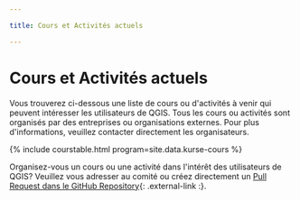 ```yaml
---

title: Cours et Activités actuels

---
```


# Cours et Activités actuels

Vous trouverez ci-dessous une liste de cours ou d'activités à venir qui peuvent
intéresser les utilisateurs de QGIS. Tous les cours ou activités sont organisés
par des entreprises ou organisations externes. Pour plus d'informations, veuillez
contacter directement les organisateurs.

{% include courstable.html program=site.data.kurse-cours %}

Organisez-vous un cours ou une activité dans l'intérêt des utilisateurs de QGIS?
Veuillez vous adresser au comité ou créez directement un
[Pull Request dans le GitHub Repository](https://github.com/qgis-ch/qgis-ch-website/blob/main/_data/kurse-cours.csv){: .external-link :}.
